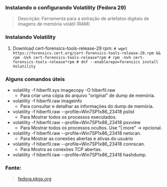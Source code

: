 ###  Instalando o configurando Volatility (Fedora 29)

> Descrição: Ferramenta para a extração de artefatos digitais de imagens de memória volátil (RAM)


### Instalando Volatility
 1.  Download cert-forensics-tools-release-29 rpm:
    ```
    # wget https://forensics.cert.org/cert-forensics-tools-release-29.rpm && rpm -Uvh cert-forensics-tools-release*rpm
    # rpm -Uvh cert-forensics-tools-release*rpm
    # dnf --enablerepo=forensics install Volatility
    ```
### Alguns comandos úteis
-   volatility -f hiberfil.sys imagecopy -O hiberfil.raw
	- Para criar uma cópia do arquivo "original" de dump de memória.
-   volatility -f hiberfil.raw imageinfo 
	- Para consultar e detalhar as informações do dump de memória.
-   volatility -f hiberfil.raw --profile=Win7SP1x86_23418 pslist 
	-  Para Mostrar todos os processos executados.
-   volatility -f hiberfil.raw --profile=Win7SP1x86_23418 psxview 
	-  Para Mostrar todos os processos ocultos. Use "| more" -> opcional.
-   volatility -f hiberfil.raw --profile=Win7SP1x86_23418 netscan.
	- Para Mostrar as conexões abertas e ativas do usuário
-   volatility -f hiberfil.raw --profile=Win7SP1x86_23418 connscan.
	- Para Mostra as conexões TCP abertas.
-   volatility -f hiberfil.raw --profile=Win7SP1x86_23418 hashdump.

### Fonte:
> [fedora.pkgs.org](https://fedora.pkgs.org/28/forensics-x86_64/Volatility-2.6-2.fc28.x86_64.rpm.html)
